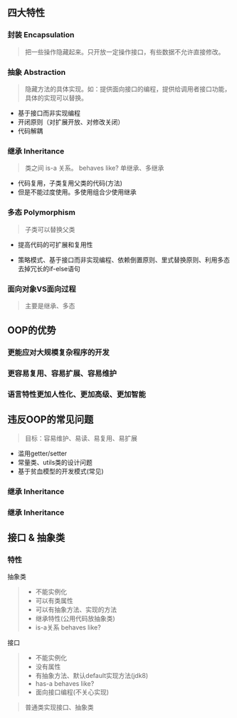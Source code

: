## 四大特性

### 封装 Encapsulation
> 把一些操作隐藏起来。只开放一定操作接口，有些数据不允许直接修改。


### 抽象 Abstraction
> 隐藏方法的具体实现。如：提供面向接口的编程，提供给调用者接口功能，具体的实现可以替换。

* 基于接口而非实现编程
* 开闭原则（对扩展开放、对修改关闭）
* 代码解耦

### 继承 Inheritance
> 类之间 is-a 关系。 behaves like?
> 单继承、多继承

* 代码复用，子类复用父类的代码(方法)
* 但是不能过度使用。多使用组合少使用继承

### 多态 Polymorphism
> 子类可以替换父类

* 提高代码的可扩展和复用性

* 策略模式、基于接口而非实现编程、依赖倒置原则、里式替换原则、利用多态去掉冗长的if-else语句

### 面向对象VS面向过程
> 主要是继承、多态

## OOP的优势

### 更能应对大规模复杂程序的开发
### 更容易复用、容易扩展、容易维护
### 语言特性更加人性化、更加高级、更加智能

## 违反OOP的常见问题
> 目标：容易维护、易读、易复用、易扩展
* 滥用getter/setter
* 常量类、utils类的设计问题
* 基于贫血模型的开发模式(常见)

### 继承 Inheritance
### 继承 Inheritance

## 接口 & 抽象类
### 特性
抽象类
> * 不能实例化
> * 可以有类属性
> * 可以有抽象方法、实现的方法
> * 继承特性(公用代码放抽象类)
> * is-a关系 behaves like?

接口
> * 不能实例化
> * 没有属性
> * 有抽象方法、默认default实现方法(jdk8)
> * has-a behaves like?
> * 面向接口编程(不关心实现)

> 普通类实现接口、抽象类
